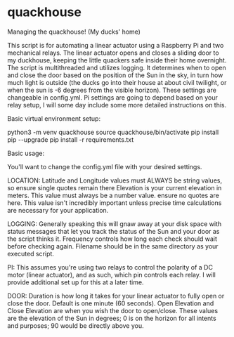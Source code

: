 # quackhouse
Managing the quackhouse! (My ducks' home)

This script is for automating a linear actuator using a Raspberry Pi and two mechanical relays.  The linear actuator opens and closes a sliding door to my duckhouse, keeping the little quackers safe inside their home overnight.  The script is multithreaded and utilizes logging.  It determines when to open and close the door based on the position of the Sun in the sky, in turn how much light is outside (the ducks go into their house at about civil twilight, or when the sun is -6 degrees from the visible horizon).  These settings are changeable in config.yml.  Pi settings are going to depend based on your relay setup, I will some day include some more detailed instructions on this.

Basic virtual environment setup:

python3 -m venv quackhouse
source quackhouse/bin/activate
pip install pip --upgrade
pip install -r requirements.txt

Basic usage:

You'll want to change the config.yml file with your desired settings.

LOCATION:
Latitude and Longitude values must ALWAYS be string values, so ensure single quotes remain there
Elevation is your current elevation in meters.  This value must always be a number value. ensure no quotes are here.  This value isn't incredibly important unless precise time calculations are necessary for your application.

LOGGING:
Generally speaking this will gnaw away at your disk space with status messages that let you track the status of the Sun and your door as the script thinks it.  Frequency controls how long each check should wait before checking again.  Filename should be in the same directory as your executed script.

PI:
This assumes you're using two relays to control the polarity of a DC motor (linear actuator), and as such, which pin controls each relay.  I will provide additional set up for this at a later time.

DOOR:
Duration is how long it takes for your linear actuator to fully open or close the door.  Default is one minute (60 seconds).  Open Elevation and Close Elevation are when you wish the door to open/close.  These values are the elevation of the Sun in degrees; 0 is on the horizon for all intents and purposes; 90 would be directly above you.
